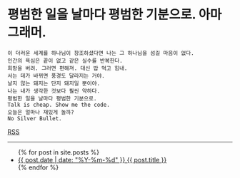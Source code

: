 # 평범한 일을 날마다 평범한 기분으로. 아마그래머.

```
이 더러운 세계를 하나님이 창조하셨다면 나는 그 하나님을 섬길 마음이 없다.
인간의 욕심은 끝이 없고 같은 실수를 반복한다.
희망을 버려. 그러면 편해져. 대신 밥 먹고 힘내.
서는 데가 바뀌면 풍경도 달라지는 거야.
날지 않는 돼지는 단지 돼지일 뿐이야.
나는 내가 생각한 것보다 훨씬 약하다.
평범한 일을 날마다 평범한 기분으로.
Talk is cheap. Show me the code.
오늘은 얼마나 재밌게 놀까?
No Silver Bullet.
```

[RSS](/feed.xml)

---
<ul>
  {% for post in site.posts %}
    <li>
      <a href="{{ post.url }}">{{ post.date | date: "%Y-%m-%d" }} {{ post.title }}</a>
    </li>
  {% endfor %}
</ul>
